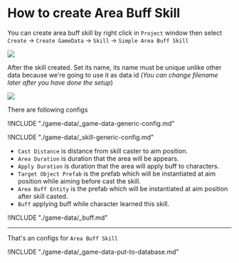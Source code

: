 # How to create Area Buff Skill

You can create area buff skill by right click in `Project` window then select `Create` -> `Create GameData` -> `Skill` -> `Simple Area Buff Skill`

![](../images/skills/004.png)

After the skill created. Set its name, its name must be unique unlike other data because we're going to use it as data id (*You can change filename later after you have done the setup*)

![](../images/skills/002.png)

There are following configs

!INCLUDE "./game-data/_game-data-generic-config.md"

!INCLUDE "./game-data/_skill-generic-config.md"

- `Cast Distance` is distance from skill caster to aim position.
- `Area Duration` is duration that the area will be appears.
- `Apply Duration` is duration that the area will apply buff to characters.
- `Target Object Prefab` is the prefab which will be instantiated at aim position while aiming before cast the skill.
- `Area Buff Entity` is the prefab which will be instantiated at aim position after skill casted.
- `Buff` applying buff while character learned this skill.

!INCLUDE "./game-data/_buff.md"

* * *

That's an configs for `Area Buff Skill`

!INCLUDE "./game-data/_game-data-put-to-database.md"